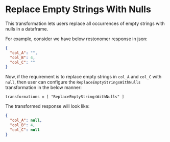# Replace Empty Strings With Nulls

This transformation lets users replace all occurrences of empty strings with nulls in a dataframe.

For example, consider we have below restonomer response in json:

```json
{
  "col_A": "",
  "col_B": 4,
  "col_C": ""
}
```

Now, if the requirement is to replace empty strings in `col_A` and `col_C` with `null`, 
then user can configure the `ReplaceEmptyStringsWithNulls` transformation in the below manner:

```hocon
transformations = [ "ReplaceEmptyStringsWithNulls" ]
```

The transformed response will look like:

```json
{
  "col_A": null,
  "col_B": 4,
  "col_C": null
}
```
